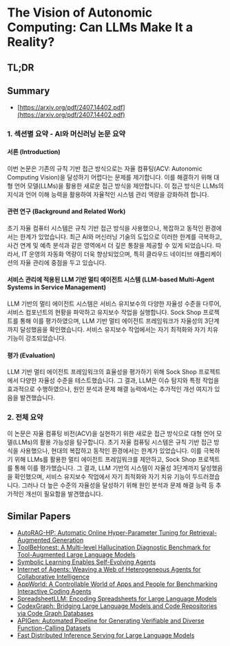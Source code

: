 # The Vision of Autonomic Computing: Can LLMs Make It a Reality?
## TL;DR
## Summary
- [https://arxiv.org/pdf/2407.14402.pdf](https://arxiv.org/pdf/2407.14402.pdf)

### 1. 섹션별 요약 - AI와 머신러닝 논문 요약

#### 서론 (Introduction)
이번 논문은 기존의 규칙 기반 접근 방식으로는 자율 컴퓨팅(ACV: Autonomic Computing Vision)을 달성하기 어렵다는 문제를 제기합니다. 이를 해결하기 위해 대형 언어 모델(LLMs)을 활용한 새로운 접근 방식을 제안합니다. 이 접근 방식은 LLMs의 지식과 언어 이해 능력을 활용하여 자율적인 시스템 관리 역량을 강화하려 합니다.

#### 관련 연구 (Background and Related Work)
초기 자율 컴퓨터 시스템은 규칙 기반 접근 방식을 사용했으나, 복잡하고 동적인 환경에서는 한계가 있었습니다. 최근 AI와 머신러닝 기술의 도입으로 이러한 한계를 극복하고, 사건 연계 및 예측 분석과 같은 영역에서 더 깊은 통찰을 제공할 수 있게 되었습니다. 따라서, IT 운영의 자동화 역량이 더욱 향상되었으며, 특히 클라우드 네이티브 애플리케이션의 자율 관리에 중점을 두고 있습니다.

#### 서비스 관리에 적용된 LLM 기반 멀티 에이전트 시스템 (LLM-based Multi-Agent Systems in Service Management)
LLM 기반의 멀티 에이전트 시스템은 서비스 유지보수의 다양한 자율성 수준을 다루어, 서비스 컴포넌트의 현황을 파악하고 유지보수 작업을 실행합니다. Sock Shop 프로젝트를 통해 이를 평가하였으며, LLM 기반 멀티 에이전트 프레임워크가 자율성의 3단계까지 달성했음을 확인했습니다. 서비스 유지보수 작업에서는 자기 최적화와 자기 치유 기능이 강조되었습니다.

#### 평가 (Evaluation)
LLM 기반 멀티 에이전트 프레임워크의 효율성을 평가하기 위해 Sock Shop 프로젝트에서 다양한 자율성 수준을 테스트했습니다. 그 결과, LLM은 이슈 탐지와 특정 작업을 효과적으로 수행하였으나, 원인 분석과 문제 해결 능력에서는 추가적인 개선 여지가 있음을 발견했습니다.

### 2. 전체 요약

이 논문은 자율 컴퓨팅 비전(ACV)을 실현하기 위한 새로운 접근 방식으로 대형 언어 모델(LLMs)의 활용 가능성을 탐구합니다. 초기 자율 컴퓨팅 시스템은 규칙 기반 접근 방식을 사용했으나, 현대의 복잡하고 동적인 환경에서는 한계가 있었습니다. 이를 극복하기 위해 LLMs를 활용한 멀티 에이전트 프레임워크를 제안하고, Sock Shop 프로젝트를 통해 이를 평가했습니다. 그 결과, LLM 기반의 시스템이 자율성 3단계까지 달성했음을 확인했으며, 서비스 유지보수 작업에서 자기 최적화와 자기 치유 기능이 두드러졌습니다. 그러나 더 높은 수준의 자율성을 달성하기 위해 원인 분석과 문제 해결 능력 등 추가적인 개선이 필요함을 발견했습니다.

## Similar Papers
- [AutoRAG-HP: Automatic Online Hyper-Parameter Tuning for Retrieval-Augmented Generation](2406.19251.md)
- [ToolBeHonest: A Multi-level Hallucination Diagnostic Benchmark for Tool-Augmented Large Language Models](2406.20015.md)
- [Symbolic Learning Enables Self-Evolving Agents](2406.18532.md)
- [Internet of Agents: Weaving a Web of Heterogeneous Agents for Collaborative Intelligence](2407.07061.md)
- [AppWorld: A Controllable World of Apps and People for Benchmarking Interactive Coding Agents](2407.18901.md)
- [SpreadsheetLLM: Encoding Spreadsheets for Large Language Models](2407.09025.md)
- [CodexGraph: Bridging Large Language Models and Code Repositories via Code Graph Databases](2408.03910.md)
- [APIGen: Automated Pipeline for Generating Verifiable and Diverse Function-Calling Datasets](2406.18518.md)
- [Fast Distributed Inference Serving for Large Language Models](2305.05920.md)
